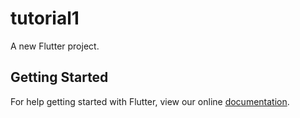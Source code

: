 # tutorial1

A new Flutter project.

## Getting Started

For help getting started with Flutter, view our online
[documentation](https://flutter.io/).
